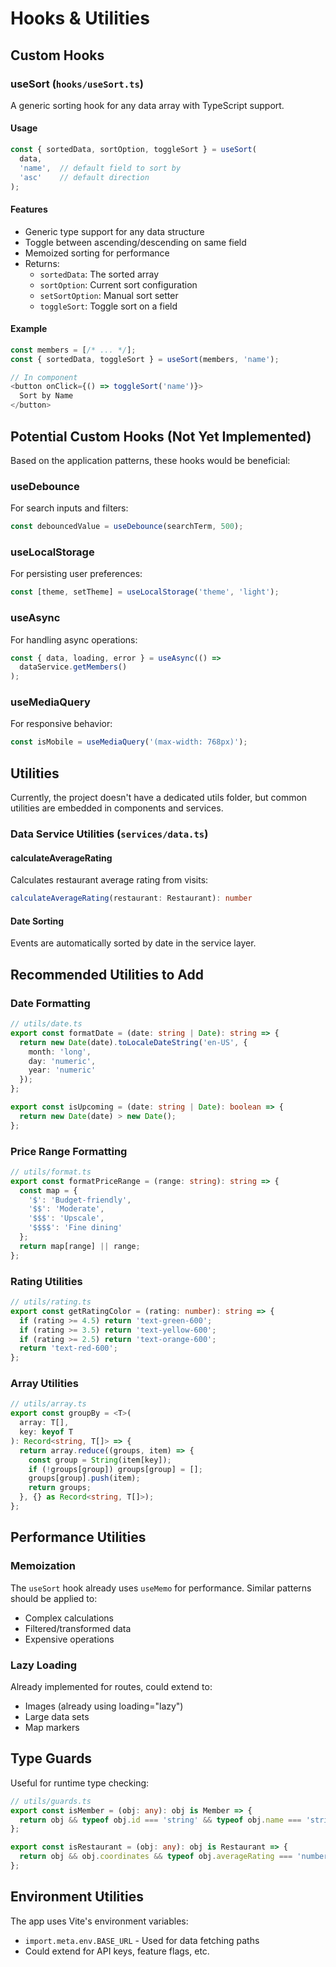 # Hooks & Utilities

## Custom Hooks

### useSort (`hooks/useSort.ts`)

A generic sorting hook for any data array with TypeScript support.

#### Usage
```typescript
const { sortedData, sortOption, toggleSort } = useSort(
  data,
  'name',  // default field to sort by
  'asc'    // default direction
);
```

#### Features
- Generic type support for any data structure
- Toggle between ascending/descending on same field
- Memoized sorting for performance
- Returns:
  - `sortedData`: The sorted array
  - `sortOption`: Current sort configuration
  - `setSortOption`: Manual sort setter
  - `toggleSort`: Toggle sort on a field

#### Example
```typescript
const members = [/* ... */];
const { sortedData, toggleSort } = useSort(members, 'name');

// In component
<button onClick={() => toggleSort('name')}>
  Sort by Name
</button>
```

## Potential Custom Hooks (Not Yet Implemented)

Based on the application patterns, these hooks would be beneficial:

### useDebounce
For search inputs and filters:
```typescript
const debouncedValue = useDebounce(searchTerm, 500);
```

### useLocalStorage
For persisting user preferences:
```typescript
const [theme, setTheme] = useLocalStorage('theme', 'light');
```

### useAsync
For handling async operations:
```typescript
const { data, loading, error } = useAsync(() => 
  dataService.getMembers()
);
```

### useMediaQuery
For responsive behavior:
```typescript
const isMobile = useMediaQuery('(max-width: 768px)');
```

## Utilities

Currently, the project doesn't have a dedicated utils folder, but common utilities are embedded in components and services.

### Data Service Utilities (`services/data.ts`)

#### calculateAverageRating
Calculates restaurant average rating from visits:
```typescript
calculateAverageRating(restaurant: Restaurant): number
```

#### Date Sorting
Events are automatically sorted by date in the service layer.

## Recommended Utilities to Add

### Date Formatting
```typescript
// utils/date.ts
export const formatDate = (date: string | Date): string => {
  return new Date(date).toLocaleDateString('en-US', {
    month: 'long',
    day: 'numeric',
    year: 'numeric'
  });
};

export const isUpcoming = (date: string | Date): boolean => {
  return new Date(date) > new Date();
};
```

### Price Range Formatting
```typescript
// utils/format.ts
export const formatPriceRange = (range: string): string => {
  const map = {
    '$': 'Budget-friendly',
    '$$': 'Moderate',
    '$$$': 'Upscale',
    '$$$$': 'Fine dining'
  };
  return map[range] || range;
};
```

### Rating Utilities
```typescript
// utils/rating.ts
export const getRatingColor = (rating: number): string => {
  if (rating >= 4.5) return 'text-green-600';
  if (rating >= 3.5) return 'text-yellow-600';
  if (rating >= 2.5) return 'text-orange-600';
  return 'text-red-600';
};
```

### Array Utilities
```typescript
// utils/array.ts
export const groupBy = <T>(
  array: T[],
  key: keyof T
): Record<string, T[]> => {
  return array.reduce((groups, item) => {
    const group = String(item[key]);
    if (!groups[group]) groups[group] = [];
    groups[group].push(item);
    return groups;
  }, {} as Record<string, T[]>);
};
```

## Performance Utilities

### Memoization
The `useSort` hook already uses `useMemo` for performance. Similar patterns should be applied to:
- Complex calculations
- Filtered/transformed data
- Expensive operations

### Lazy Loading
Already implemented for routes, could extend to:
- Images (already using loading="lazy")
- Large data sets
- Map markers

## Type Guards

Useful for runtime type checking:
```typescript
// utils/guards.ts
export const isMember = (obj: any): obj is Member => {
  return obj && typeof obj.id === 'string' && typeof obj.name === 'string';
};

export const isRestaurant = (obj: any): obj is Restaurant => {
  return obj && obj.coordinates && typeof obj.averageRating === 'number';
};
```

## Environment Utilities

The app uses Vite's environment variables:
- `import.meta.env.BASE_URL` - Used for data fetching paths
- Could extend for API keys, feature flags, etc.